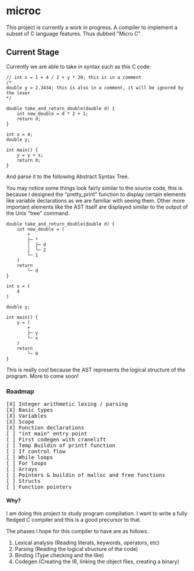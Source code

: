 # microc
This project is currently a work in progress.
A compiler to implement a subset of C language features. Thus dubbed "Micro C".

## Current Stage
Currently we are able to take in syntax such as this C code:
```
// int x = 1 + 4 / 2 + y * 20; this is in a comment
/*
double y = 2.3434; this is also in a comment, it will be ignored by the lexer
*/

double take_and_return_double(double d) {
    int new_double = d * 2 + 1;
    return d;
}

int x = 4;
double y;

int main() {
    y = y + x;
    return 0;
}
```
And parse it to the following Abstract Syntax Tree.

You may notice some things look fairly similar to the
source code, this is because I designed the "pretty_print" function
to display certain elements like variable declarations as we are familiar
with seeing them. Other more important elements like the AST itself are
displayed similar to the output of the Unix "tree" command.
```
double take_and_return_double(double d) {
    int new_double = (
        +
        ├─ *
        │  ├─ d
        │  └─ 2
        └─ 1
    )
    return
        └─ d
}

int x = (
    4
)

double y;

int main() {
    y = (
        +
        ├─ y
        └─ x
    )
    return
        └─ 0
}

```
This is really cool because the AST represents the logical structure of the program.
More to come soon!

### Roadmap
<pre>
[X] Integer arithmetic lexing / parsing 
[X] Basic types
[X] Variables
[X] Scope
[X] Function declarations
[ ] "int main" entry point
[ ] First codegen with cranelift
[ ] Temp Buildin of printf function
[ ] If control flow
[ ] While loops
[ ] For loops
[ ] Arrays 
[ ] Pointers & buildin of malloc and free functions
[ ] Structs
[ ] Function pointers
</pre>

#### Why?
I am doing this project to study program compilation. I want to write a fully fledged C compiler and this is a good precursor to that. 

The phases I hope for this compiler to have are as follows.
1. Lexical analysis (Reading literals, keywords, operators, etc)
2. Parsing (Reading the logical structure of the code)
3. Binding (Type checking and the like)
4. Codegen (Creating the IR, linking the object files, creating a binary)
